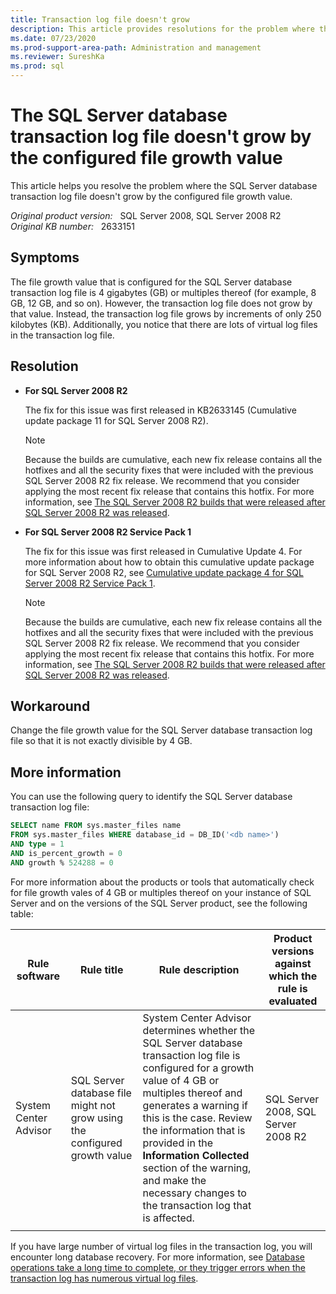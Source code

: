 ```yaml
---
title: Transaction log file doesn't grow
description: This article provides resolutions for the problem where the SQL Server database transaction log file doesn't grow by the configured file growth value.
ms.date: 07/23/2020
ms.prod-support-area-path: Administration and management
ms.reviewer: SureshKa
ms.prod: sql
---
```

# The SQL Server database transaction log file doesn't grow by the configured file growth value

This article helps you resolve the problem where the SQL Server database transaction log file doesn't grow by the configured file growth value.

_Original product version:_ &nbsp; SQL Server 2008, SQL Server 2008 R2  
_Original KB number:_ &nbsp; 2633151

## Symptoms

The file growth value that is configured for the SQL Server database transaction log file is 4 gigabytes (GB) or multiples thereof (for example, 8 GB, 12 GB, and so on). However, the transaction log file does not grow by that value. Instead, the transaction log file grows by increments of only 250 kilobytes (KB). Additionally, you notice that there are lots of virtual log files in the transaction log file.

## Resolution

- **For SQL Server 2008 R2**

    The fix for this issue was first released in KB2633145 (Cumulative update package 11 for SQL Server 2008 R2).

    > [!NOTE]
    > Because the builds are cumulative, each new fix release contains all the hotfixes and all the security fixes that were included with the previous SQL Server 2008 R2 fix release. We recommend that you consider applying the most recent fix release that contains this hotfix. For more information, see [The SQL Server 2008 R2 builds that were released after SQL Server 2008 R2 was released](https://support.microsoft.com/help/981356).

- **For SQL Server 2008 R2 Service Pack 1**

    The fix for this issue was first released in Cumulative Update 4. For more information about how to obtain this cumulative update package for SQL Server 2008 R2, see [Cumulative update package 4 for SQL Server 2008 R2 Service Pack 1](https://support.microsoft.com/help/2633146).

    > [!NOTE]
    > Because the builds are cumulative, each new fix release contains all the hotfixes and all the security fixes that were included with the previous SQL Server 2008 R2 fix release. We recommend that you consider applying the most recent fix release that contains this hotfix. For more information, see [The SQL Server 2008 R2 builds that were released after SQL Server 2008 R2 was released](https://support.microsoft.com/help/981356).

## Workaround

Change the file growth value for the SQL Server database transaction log file so that it is not exactly divisible by 4 GB.

## More information

You can use the following query to identify the SQL Server database transaction log file:

```sql
SELECT name FROM sys.master_files name
FROM sys.master_files WHERE database_id = DB_ID('<db name>')
AND type = 1
AND is_percent_growth = 0
AND growth % 524288 = 0

```

For more information about the products or tools that automatically check for file growth vales of 4 GB or multiples thereof on your instance of SQL Server and on the versions of the SQL Server product, see the following table:

|Rule software|Rule title|Rule description|Product versions against which the rule is evaluated|
|---|---|---|---|
|System Center Advisor|SQL Server database file might not grow using the configured growth value|System Center Advisor determines whether the SQL Server database transaction log file is configured for a growth value of 4 GB or multiples thereof and generates a warning if this is the case. Review the information that is provided in the **Information Collected** section of the warning, and make the necessary changes to the transaction log that is affected.|SQL Server 2008, SQL Server 2008 R2|
|||||

If you have large number of virtual log files in the transaction log, you will encounter long database recovery. For more information, see [Database operations take a long time to complete, or they trigger errors when the transaction log has numerous virtual log files](https://support.microsoft.com/help/2028436).
